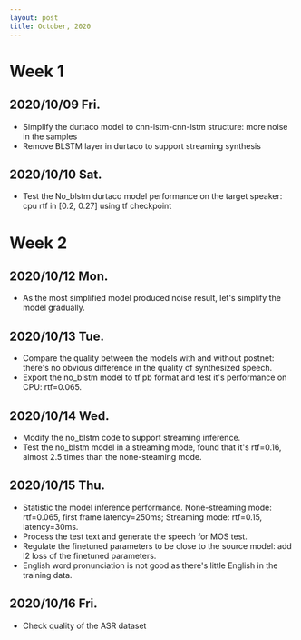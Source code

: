 ```yaml
---
layout: post
title: October, 2020
---
```


# Week 1

## 2020/10/09 Fri.

* Simplify the durtaco model to cnn-lstm-cnn-lstm structure: more noise in the samples
* Remove BLSTM layer in durtaco to support streaming synthesis

## 2020/10/10 Sat.

* Test the No_blstm durtaco model performance on the target speaker: cpu rtf in [0.2, 0.27] using tf checkpoint

# Week 2

## 2020/10/12 Mon.

* As the most simplified model produced noise result, let's simplify the model gradually.

## 2020/10/13 Tue.

* Compare the quality between the models with and without postnet: there's no obvious difference in the quality of synthesized speech.
* Export the no_blstm model to tf pb format and test it's performance on CPU: rtf=0.065.

## 2020/10/14 Wed.

* Modify the no_blstm code to support streaming inference.
* Test the no_blstm model in a streaming mode, found that it's rtf=0.16, almost 2.5 times than the none-steaming mode.

## 2020/10/15 Thu.

* Statistic the model inference performance. None-streaming mode: rtf=0.065, first frame latency=250ms; Streaming mode: rtf=0.15, latency=30ms.
* Process the test text and generate the speech for MOS test.
* Regulate the finetuned parameters to be close to the source model: add l2 loss of the finetuned parameters.
* English word pronunciation is not good as there's little English in the training data.

## 2020/10/16 Fri.

* Check quality of the ASR dataset
